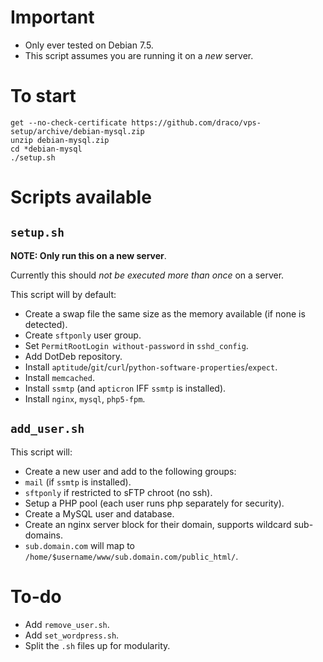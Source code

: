 # Important
- Only ever tested on Debian 7.5.
- This script assumes you are running it on a *new* server.

# To start
```
get --no-check-certificate https://github.com/draco/vps-setup/archive/debian-mysql.zip
unzip debian-mysql.zip
cd *debian-mysql
./setup.sh
```

# Scripts available

## `setup.sh`
**NOTE: Only run this on a new server**.

Currently this should _not be executed more than once_ on a server.

This script will by default:
- Create a swap file the same size as the memory available (if none is detected).
- Create `sftponly` user group.
- Set `PermitRootLogin without-password` in `sshd_config`.
- Add DotDeb repository.
- Install `aptitude`/`git`/`curl`/`python-software-properties`/`expect`.
- Install `memcached`.
- Install `ssmtp` (and `apticron` IFF `ssmtp` is installed).
- Install `nginx`, `mysql`, `php5-fpm`.

## `add_user.sh`
This script will:
- Create a new user and add to the following groups:
 - `mail` (if `ssmtp` is installed).
 - `sftponly` if restricted to sFTP chroot (no ssh).
- Setup a PHP pool (each user runs php separately for security).
- Create a MySQL user and database.
- Create an nginx server block for their domain, supports wildcard sub-domains.
 - `sub.domain.com` will map to `/home/$username/www/sub.domain.com/public_html/`.

# To-do
- Add `remove_user.sh`.
- Add `set_wordpress.sh`.
- Split the `.sh` files up for modularity.

